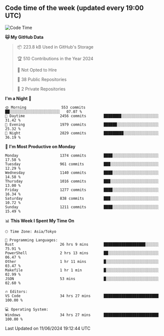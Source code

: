 ## Code time of the week (updated every 19:00 UTC)

<!--START_SECTION:waka-->
![Code Time](http://img.shields.io/badge/Code%20Time-3%2C226%20hrs%2027%20mins-blue)

**🐱 My GitHub Data** 

> 📦 223.8 kB Used in GitHub's Storage 
 > 
> 🏆 510 Contributions in the Year 2024
 > 
> 🚫 Not Opted to Hire
 > 
> 📜 38 Public Repositories 
 > 
> 🔑 2 Private Repositories 
 > 
**I'm a Night 🦉** 

```text
🌞 Morning                553 commits         ██░░░░░░░░░░░░░░░░░░░░░░░   07.07 % 
🌆 Daytime                2456 commits        ████████░░░░░░░░░░░░░░░░░   31.42 % 
🌃 Evening                1979 commits        ██████░░░░░░░░░░░░░░░░░░░   25.32 % 
🌙 Night                  2829 commits        █████████░░░░░░░░░░░░░░░░   36.19 % 
```
📅 **I'm Most Productive on Monday** 

```text
Monday                   1374 commits        ████░░░░░░░░░░░░░░░░░░░░░   17.58 % 
Tuesday                  961 commits         ███░░░░░░░░░░░░░░░░░░░░░░   12.29 % 
Wednesday                1140 commits        ████░░░░░░░░░░░░░░░░░░░░░   14.58 % 
Thursday                 1016 commits        ███░░░░░░░░░░░░░░░░░░░░░░   13.00 % 
Friday                   1277 commits        ████░░░░░░░░░░░░░░░░░░░░░   16.34 % 
Saturday                 838 commits         ███░░░░░░░░░░░░░░░░░░░░░░   10.72 % 
Sunday                   1211 commits        ████░░░░░░░░░░░░░░░░░░░░░   15.49 % 
```


📊 **This Week I Spent My Time On** 

```text
🕑︎ Time Zone: Asia/Tokyo

💬 Programming Languages: 
Rust                     26 hrs 9 mins       ███████████████████░░░░░░   75.91 % 
PowerShell               2 hrs 13 mins       ██░░░░░░░░░░░░░░░░░░░░░░░   06.47 % 
Other                    1 hr 11 mins        █░░░░░░░░░░░░░░░░░░░░░░░░   03.47 % 
Makefile                 1 hr 1 min          █░░░░░░░░░░░░░░░░░░░░░░░░   02.99 % 
JSON                     53 mins             █░░░░░░░░░░░░░░░░░░░░░░░░   02.60 % 

🔥 Editors: 
VS Code                  34 hrs 27 mins      █████████████████████████   100.00 % 

💻 Operating System: 
Windows                  34 hrs 27 mins      █████████████████████████   100.00 % 
```


 Last Updated on 11/06/2024 19:12:44 UTC
<!--END_SECTION:waka-->